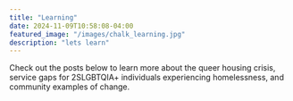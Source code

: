 ```yaml
---
title: "Learning"
date: 2024-11-09T10:58:08-04:00
featured_image: "/images/chalk_learning.jpg"
description: "lets learn"
---
```


Check out the posts below to learn more about the queer housing crisis, service gaps for 2SLGBTQIA+ individuals experiencing homelessness, and community examples of change.
